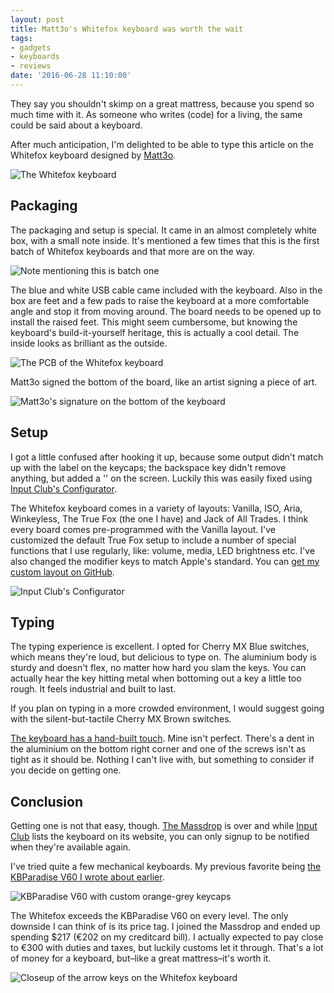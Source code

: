 ```yaml
---
layout: post
title: Matt3o's Whitefox keyboard was worth the wait
tags:
- gadgets
- keyboards
- reviews
date: '2016-06-28 11:10:00'
---
```


They say you shouldn't skimp on a great mattress, because you spend so much time with it. As someone who writes (code) for a living, the same could be said about a keyboard.

After much anticipation, I'm delighted to be able to type this article on the Whitefox keyboard designed by [Matt3o](http://matt3o.com).

![The Whitefox keyboard](/assets/blog/IMG_2674.jpg)

## Packaging

The packaging and setup is special. It came in an almost completely white box, with a small note inside. It's mentioned a few times that this is the first batch of Whitefox keyboards and that more are on the way.

![Note mentioning this is batch one](/assets/blog/IMG_2668.jpg)

The blue and white USB cable came included with the keyboard. Also in the box are feet and a few pads to raise the keyboard at a more comfortable angle and stop it from moving around. The board needs to be opened up to install the raised feet. This might seem cumbersome, but knowing the keyboard's build-it-yourself heritage, this is actually a cool detail. The inside looks as brilliant as the outside.

![The PCB of the Whitefox keyboard](/assets/blog/IMG_2672.jpg)

Matt3o signed the bottom of the board, like an artist signing a piece of art.

![Matt3o's signature on the bottom of the keyboard](/assets/blog/IMG_2671.jpg)

## Setup

I got a little confused after hooking it up, because some output didn't match up with the label on the keycaps; the backspace key didn't remove anything, but added a '\' on the screen. Luckily this was easily fixed using [Input Club's Configurator](https://input.club/configurator-whitefox).

The Whitefox keyboard comes in a variety of layouts: Vanilla, ISO, Aria, Winkeyless, The True Fox (the one I have) and Jack of All Trades. I think every board comes pre-programmed with the Vanilla layout. I've customized the default True Fox setup to include a number of special functions that I use regularly, like: volume, media, LED brightness etc. I've also changed the modifier keys to match Apple's standard. You can [get my custom layout on GitHub](https://github.com/boyvanamstel/Whitefox-keyboard-macOS-configuration).

![Input Club's Configurator](/assets/blog/configuration.png)

## Typing

The typing experience is excellent. I opted for Cherry MX Blue switches, which means they're loud, but delicious to type on. The aluminium body is sturdy and doesn't flex, no  matter how hard you slam the keys. You can actually hear the key hitting metal when bottoming out a key a little too rough. It feels industrial and built to last.

If you plan on typing in a more crowded environment, I would suggest going with the silent-but-tactile Cherry MX Brown switches.

[The keyboard has a hand-built touch](http://matt3o.com/whitefox-the-making-of/). Mine isn't perfect. There's a dent in the aluminium on the bottom right corner and one of the screws isn't as tight as it should be. Nothing I can't live with, but something to consider if you decide on getting one.

## Conclusion

Getting one is not that easy, though. [The Massdrop](https://www.massdrop.com/buy/the-whitefox-keyboard) is over and while [Input Club](https://input.club/whitefox) lists the keyboard on its website, you can only signup to be notified when they're available again.

I've tried quite a few mechanical keyboards. My previous favorite being [the KBParadise V60 I wrote about earlier](http://www.boy.sh/knows/your-keyboard-looks-better-with-custom-key-caps).

![KBParadise V60 with custom orange-grey keycaps](/assets/blog/IMG_2512.jpg)

The Whitefox exceeds the KBParadise V60 on every level. The only downside I can think of is its price tag. I joined the Massdrop and ended up spending $217 (€202 on my creditcard bill). I actually expected to pay close to €300 with duties and taxes, but luckily customs let it through. That's a lot of money for a keyboard, but–like a great mattress–it's worth it.

![Closeup of the arrow keys on the Whitefox keyboard](/assets/blog/IMG_2675.jpg)

